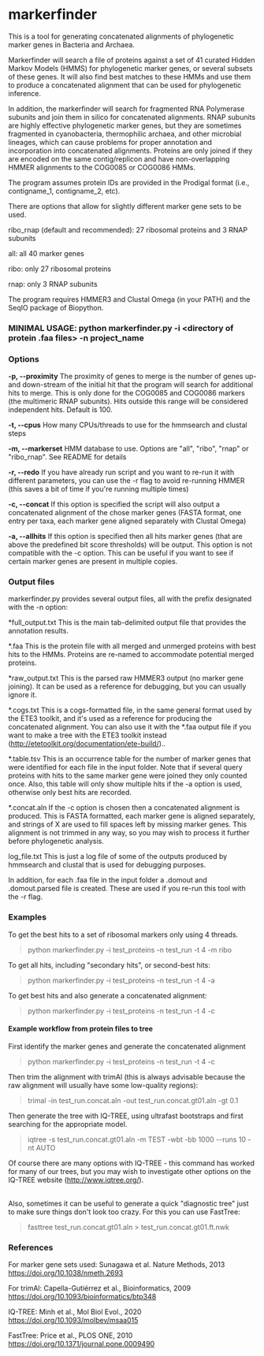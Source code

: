 # markerfinder
This is a tool for generating concatenated alignments of phylogenetic marker genes in Bacteria and Archaea.  

Markerfinder will search a file of proteins against a set of 41 curated Hidden Markov Models (HMMS) for phylogenetic marker genes, or several subsets of these genes. It will also find best matches to these HMMs and use them to produce a concatenated alignment that can be used for phylogenetic inference. 

In addition, the markerfinder will search for fragmented RNA Polymerase subunits and join them in silico for concatenated alignments. RNAP subunits are highly effective phylogenetic marker genes, but they are sometimes fragmented in cyanobacteria, thermophilic archaea, and other microbial lineages, which can cause problems for proper annotation and incorporation into concatenated alignments. Proteins are only joined if they are encoded on the same contig/replicon and have non-overlapping HMMER alignments to the COG0085 or COG0086 HMMs. 

The program assumes protein IDs are provided in the Prodigal format (i.e., contigname_1, contigname_2, etc). 

There are options that allow for slightly different marker gene sets to be used. 

ribo_rnap (default and recommended): 27 ribosomal proteins and 3 RNAP subunits

all: all 40 marker genes

ribo: only 27 ribosomal proteins

rnap: only 3 RNAP subunits

The program requires HMMER3 and Clustal Omega (in your PATH) and the SeqIO package of Biopython. 



### MINIMAL USAGE: python markerfinder.py -i <directory of protein .faa files> -n project_name

### Options

**-p, --proximity**
The proximity of genes to merge is the number of genes up- and down-stream of the initial hit that the program will search for additional hits to merge. This is only done for the COG0085 and COG0086 markers (the multimeric RNAP subunits). Hits outside this range will be considered independent hits. Default is 100.

**-t, --cpus**
How many CPUs/threads to use for the hmmsearch and clustal steps

**-m, --markerset**
HMM database to use. Options are "all", "ribo", "rnap" or "ribo_rnap". See README for details

**-r, --redo**
If you have already run script and you want to re-run it with different parameters, you can use the -r flag to avoid re-running HMMER (this saves a bit of time if you're running multiple times)

**-c, --concat**
If this option is specified the script will also output a concatenated alignment of the chose marker genes (FASTA format, one entry per taxa, each marker gene aligned separately with Clustal Omega)

**-a, --allhits**
If this option is specified then all hits marker genes (that are above the predefined bit score thresholds) will be output. This option is not compatible with the -c option. This can be useful if you want to see if certain marker genes are present in multiple copies. 



### Output files
markerfinder.py provides several output files, all with the prefix designated with the -n option:

*full_output.txt         This is the main tab-delimited output file that provides the annotation results. 

*.faa  This is the protein file with all merged and unmerged proteins with best hits to the HMMs. Proteins are re-named to accommodate potential merged proteins. 

*raw_output.txt          This is the parsed raw HMMER3 output (no marker gene joining). It can be used as a reference for debugging, but you can usually ignore it. 

*.cogs.txt                This is a cogs-formatted file, in the same general format used by the ETE3 toolkit, and it's used as a reference for producing the concatenated alignment. You can also use it with the *.faa output file if you want to make a tree with the ETE3 toolkit instead (http://etetoolkit.org/documentation/ete-build/).. 

*.table.tsv              This is an occurrence table for the number of marker genes that were identified for each file in the input folder. Note that if several query proteins with hits to the same marker gene were joined they only counted once. Also, this table will only show multiple hits if the -a option is used, otherwise only best hits are recorded. 

*.concat.aln           If the -c option is chosen then a concatenated alignment is produced. This is FASTA formatted, each marker gene is aligned separately, and strings of X are used to fill spaces left by missing marker genes. This alignment is not trimmed in any way, so you may wish to process it further before phylogenetic analysis. 

log_file.txt          This is just a log file of some of the outputs produced by hmmsearch and clustal that is used for debugging purposes. 

In addition, for each .faa file in the input folder a .domout and .domout.parsed file is created. These are used if you re-run this tool with the -r flag. 

  
  

### Examples

To get the best hits to a set of ribosomal markers only using 4 threads. 
>python markerfinder.py -i test_proteins -n test_run -t 4 -m ribo

To get all hits, including "secondary hits", or second-best hits:
>python markerfinder.py -i test_proteins -n test_run -t 4 -a

To get best hits and also generate a concatenated alignment: 
>python markerfinder.py -i test_proteins -n test_run -t 4 -c

  
  
#### Example workflow from protein files to tree
First identify the marker genes and generate the concatenated alignment
> python markerfinder.py -i test_proteins -n test_run -t 4 -c
  
Then trim the alignment with trimAl (this is always advisable because the raw alignment will usually have some low-quality regions):
> trimal -in test_run.concat.aln -out test_run.concat.gt01.aln -gt 0.1
  
Then generate the tree with IQ-TREE, using ultrafast bootstraps and first searching for the appropriate model. 
> iqtree -s test_run.concat.gt01.aln -m TEST -wbt -bb 1000 --runs 10 -nt AUTO
  
Of course there are many options with IQ-TREE - this command has worked for many of our trees, but you may wish to investigate other options on the IQ-TREE website (http://www.iqtree.org/).  

<br/>
Also, sometimes it can be useful to generate a quick "diagnostic tree" just to make sure things don't look too crazy. For this you can use FastTree:
  
>fasttree test_run.concat.gt01.aln > test_run.concat.gt01.ft.nwk
  
  
  
### References

For marker gene sets used: Sunagawa et al. Nature Methods, 2013 https://doi.org/10.1038/nmeth.2693

For trimAl: Capella-Gutiérrez et al., Bioinformatics, 2009 https://doi.org/10.1093/bioinformatics/btp348
  
IQ-TREE: Minh et al., Mol Biol Evol., 2020 https://doi.org/10.1093/molbev/msaa015

FastTree: Price et al., PLOS ONE, 2010  https://doi.org/10.1371/journal.pone.0009490
 
